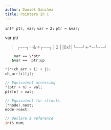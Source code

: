 ```yaml
---
author: Daniel Sanchez
title: Pointers in C
---
```


`int* ptr, var;`
`var = 2;`
`ptr = &var;`

  var       ptr

> ┌---┐--&->┌---┐
> | 2 |     |0x1|
> └---┘<-*--└---┘

```sh
    var == \*ptr
   &var ==  ptr:up
```

```c
*(*(ch_arr + i) + j);
ch_arr[i][j];
```

```cpp
// Equivalent accessing
*(ptr + n) = val;
ptr[n] = val;

// Equivalent for structs
(*node).next;
node->next;

// Declare a reference
int& num;
```
